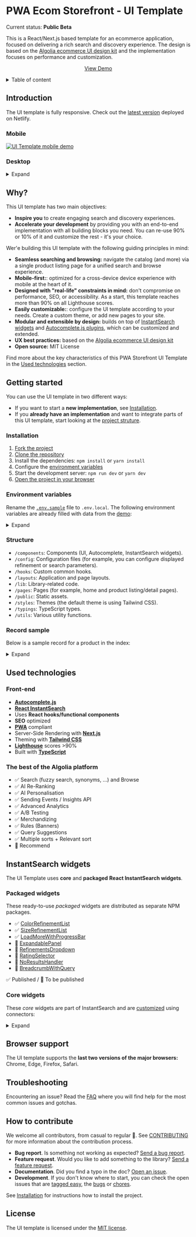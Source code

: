 # PWA Ecom Storefront - UI Template

Current status: **Public Beta**

This is a React/Next.js based template for an ecommerce application, focused on delivering a rich search and discovery experience.
The design is based on the [Algolia ecommerce UI design kit](https://www.algolia.com/doc/guides/solutions/ecommerce/ui-kits/) and the implementation focuses on performance and customization. 

<p align="center">
  <a href="https://algolia-pwa-ui-template-preview.netlify.app/">View Demo</a>
</p>

<details>
  <summary>Table of content</summary>

  - [Introduction](#introduction)
  - [Why](#why)
  - [Getting started](#getting-started)
    - [Installation](#installation)
    - [Environment variables](#environment-variables)
    - [Structure](#structure)
    - [Record sample](#record-sample)
  - [Used technologies](#used-technologies)
    - [Front-end bricks](#front-end-bricks)
    - [The best of the Algolia platform](#the-best-of-the-algolia-platform)
  - [InstantSearch widgets](#instantsearch-widgets)
    - [Packaged widgets](#packaged-widgets)
    - [Core widgets](#core-widgets)
  - [Browser support](#browser-support)
  - [Troubleshooting](#troubleshooting)
  - [How to contribute](#how-to-contribute)
  - [License](#license)
</details>

## Introduction

The UI template is fully responsive.
Check out the [latest version](https://algolia-pwa-ui-template-preview.netlify.app/) deployed on Netlify.

### Mobile

[![UI Template mobile demo](https://i.ibb.co/Kjrd162/ezgif-7-bc660a09c6b5.gif)](https://algolia-pwa-ui-template-preview.netlify.app/)

### Desktop

<details>
  <summary>Expand</summary>

  [![UI Template desktop demo](https://i.ibb.co/YkWsYjW/ezgif-6-fbf5988705da.gif)](https://algolia-pwa-ui-template-preview.netlify.app/)
</details>

## Why?

This UI template has two main objectives:

- **Inspire you** to create engaging search and discovery experiences.
- **Accelerate your development** by providing you with an end-to-end implementation with all building blocks you need. You can re-use 90% or 10% of it and customize the rest - it's your choice.

Wer'e building this UI template with the following guiding principles in mind:

- **Seamless searching and browsing:** navigate the catalog (and more) via a single product listing page for a unified search and browse experience.
- **Mobile-first:**: optimized for a cross-device device experience with mobile at the heart of it. 
- **Designed with "real-life" constraints in mind:** don't compromise on performance, SEO, or accessibility. As a start, this template reaches more than 90% on all Lighthouse scores.
- **Easily customizable:**: configure the UI template according to your needs. Create a custom theme, or add new pages to your site.
- **Modular and extensible by design:** builds on top of [InstantSearch widgets](#instantSearch-widgets) and [Autocomplete.js plugins](https://www.algolia.com/doc/ui-libraries/autocomplete/core-concepts/plugins/), which can be customized and extended.
- **UX best practices:** based on the [Algolia ecommerce UI design kit](https://www.algolia.com/doc/guides/solutions/ecommerce/ui-kits/)
- **Open source:** MIT License

Find more about the key characteristics of this PWA Storefront UI Template in the [Used technologies](#used-technologies) section.

## Getting started

You can use the UI template in two different ways:

- If you want to start a **new implementation**, see [Installation](#installation).
- If you **already have an implementation** and want to integrate parts of this UI template, start looking at the [project struture](#structure).

### Installation

1. [Fork the project](https://help.github.com/articles/fork-a-repo/)
1. [Clone the repository](https://help.github.com/articles/cloning-a-repository/)
1. Install the dependencies: `npm install` or `yarn install`
1. Configure the [environment variables](#configuration)
1. Start the development server: `npm run dev` or `yarn dev`
1. [Open the project in your browser](http://localhost:3000)

### Environment variables

Rename the [`.env.sample`](./.env.sample) file to `.env.local`.
The following environment variables are already filled with data from the [demo](https://algolia-pwa-ui-template-preview.netlify.app/):

<details>
  <summary>Expand</summary>

  | Name | Value |
  | -- | -- |
  | **NEXT_PUBLIC_INSTANTSEARCH_APP_ID** | Algolia Application ID |
  | **NEXT_PUBLIC_INSTANTSEARCH_SEARCH_API_KEY** | Algolia Search API Key |
  | **NEXT_PUBLIC_INSTANTSEARCH_INDEX_NAME** | Algolia index name |
  | **NEXT_PUBLIC_INSTANTSEARCH_QUERY_SUGGESTIONS_INDEX_NAME** | Algolia Query Suggestions index name |
</details>

### Structure

- `/components`: Components (UI, Autocomplete, InstantSearch widgets).
- `/config`: Configuration files (for example, you can configure displayed refinement or search parameters).
- `/hooks`: Custom common hooks.
- `/layouts`: Application and page layouts.
- `/lib`: Library-related code.
- `/pages`: Pages (for example, home and product listing/detail pages).
- `/public`: Static assets.
- `/styles`: Themes (the default theme is using Tailwind CSS).
- `/typings`: TypeScript types.
- `/utils`: Various utility functions.

### Record sample

Below is a sample record for a product in the index:

<details>
  <summary>Expand</summary><br>

  ```json
  {
    "name": "Cirst Slim T-Shirt",
    "price": 35,
    "url": "women/t-shirts/d04445-2757-6370",
    "hierarchical_categories": {
      "lvl0": "women",
      "lvl1": "women > tops and jackets",
      "lvl2": "women > tops and jackets > t-shirts"
    },
    "priceFilter": "$0 - $50",
    "sizeFilter": [
      "XS",
      "S",
      "M",
      "L",
      "XL"
    ],
    "availabilityDetail": "Product is available",
    "fullStock": true,
    "description": "With an open neckline and slim silhouette, this soft t-shirt is the perfect option for easy, daily style. A bold graphic brings the chest to life. And thanks to soft, lightweight jersey, it feels great against the skin. Throw it on for day and night.",
    "sizeFilter": [
      "XS",
      "S",
      "M",
      "L",
      "XL"
    ],
    "hexColorCode": "Dark blue//#00008B",
    "reviewScore": 4,
    "reviewCount": 32
  }
  ```
</details>

## Used technologies

### Front-end

- [**Autocomplete.js**](https://www.algolia.com/doc/ui-libraries/autocomplete/introduction/what-is-autocomplete/)
- [**React InstantSearch**](https://www.algolia.com/doc/guides/building-search-ui/what-is-instantsearch/react/)
- Uses **React hooks/functional components**
- **SEO** optimized
- [**PWA**](https://web.dev/progressive-web-apps/) compliant
- Server-Side Rendering with [**Next.js**](https://nextjs.org/)
- Theming with [**Tailwind CSS**](https://tailwindcss.com/)
- [**Lighthouse**](https://developers.google.com/web/tools/lighthouse) scores >90%
- Built with [**TypeScript**](https://www.typescriptlang.org/)

### The best of the Algolia platform

- ✅ Search (fuzzy search, synonyms, ...) and Browse 
- ✅ AI Re-Ranking
- ✅ AI Personalisation
- ✅ Sending Events / Insights API
- ✅ Advanced Analytics
- ✅ A/B Testing
- ✅ Merchandizing
- ✅ Rules (Banners)
- ✅ Query Suggestions
- ✅ Multiple sorts + Relevant sort
- 🔄 Recommend

## InstantSearch widgets

The UI Template uses **core** and **packaged** **React InstantSearch widgets**.

### Packaged widgets

These ready-to-use _packaged_ widgets are distributed as separate NPM packages.

- ✅ [ColorRefinementList](https://github.com/algolia/react-instantsearch-widget-color-refinement-list)
- ✅ [SizeRefinementList](https://github.com/algolia/react-instantsearch-widget-size-refinement-list)
- ✅ [LoadMoreWithProgressBar](https://github.com/algolia/react-instantsearch-widget-loadmore-with-progressbar)
- 🔄 [ExpandablePanel](./components/%40instantsearch/widgets/expandable-panel/expandable-panel.tsx)
- 🔄 [RefinementsDropdown](./components/%40instantsearch/widgets/refinements-dropdown/refinements-dropdown.tsx)
- 🔄 [RatingSelector](./components/%40instantsearch/widgets/rating-selector/rating-selector.tsx)
- 🔄 [NoResultsHandler](./components/%40instantsearch/widgets/no-results-handler/no-results-handler.tsx)
- 🔄 [BreadcrumbWithQuery](./components/%40instantsearch/widgets/breadcrumb/breadcrumb.tsx)

✅ Published / 🔄 To be published

### Core widgets

These _core_ widgets are part of InstantSearch and are [customized](https://www.algolia.com/doc/guides/building-search-ui/widgets/customize-an-existing-widget/react/) using connectors:

<details>
  <summary>Expand</summary>
  
  #### Basics
  - InstantSearch
  - Index
  - Configure
  - SearchBox (virtual)

  #### Results
  - Hits/InfiniteHits
  - Highlight/Snippet

  #### Refinements
  - RefinementList
  - DynamicWidgets
  - HierarchicalMenu
  - CurrentRefinements
  - RangeInput
  - RatingMenu
  - ClearRefinements

  #### Metadata
  - Breadcrumb
  - Stats
  - StateResults

  #### Sorting
  - SortBy
  - RelevantSort
</details>

## Browser support

The UI template supports the **last two versions of the major browsers:** Chrome, Edge, Firefox, Safari.

## Troubleshooting

Encountering an issue? Read the [FAQ](https://www.algolia.com/doc/guides/building-search-ui/troubleshooting/faq/react/) where you will find help for the most common issues and gotchas.

## How to contribute

We welcome all contributors, from casual to regular 💙. See [CONTRIBUTING](CONTRIBUTING.md) for more information about the contribution process. 

- **Bug report**. Is something not working as expected? [Send a bug report](https://github.com/algolia/pwa-storefront-ui-template/issues/new?template=Bug_report.md).
- **Feature request**. Would you like to add something to the library? [Send a feature request](https://github.com/algolia/pwa-storefront-ui-template/issues/new?template=Feature_request.md).
- **Documentation**. Did you find a typo in the doc? [Open an issue](https://github.com/algolia/pwa-storefront-ui-template/issues/new).
- **Development**. If you don't know where to start, you can check the open issues that are [tagged easy](https://github.com/algolia/pwa-storefront-ui-template/issues?q=is%3Aopen+is%3Aissue+label%3A%22Difficulty%3A++++++%E2%9D%84%EF%B8%8F+easy%22), the [bugs](https://github.com/algolia/pwa-storefront-ui-template/issues?q=is%3Aissue+is%3Aopen+label%3A%22%E2%9D%A4+Bug%22) or [chores](https://github.com/algolia/pwa-storefront-ui-template/issues?q=is%3Aissue+is%3Aopen+label%3A%22%E2%9C%A8+Chore%22).

See [Installation](#installation) for instructions how to install the project.

## License

The UI template is licensed under the [MIT license](LICENSE).
